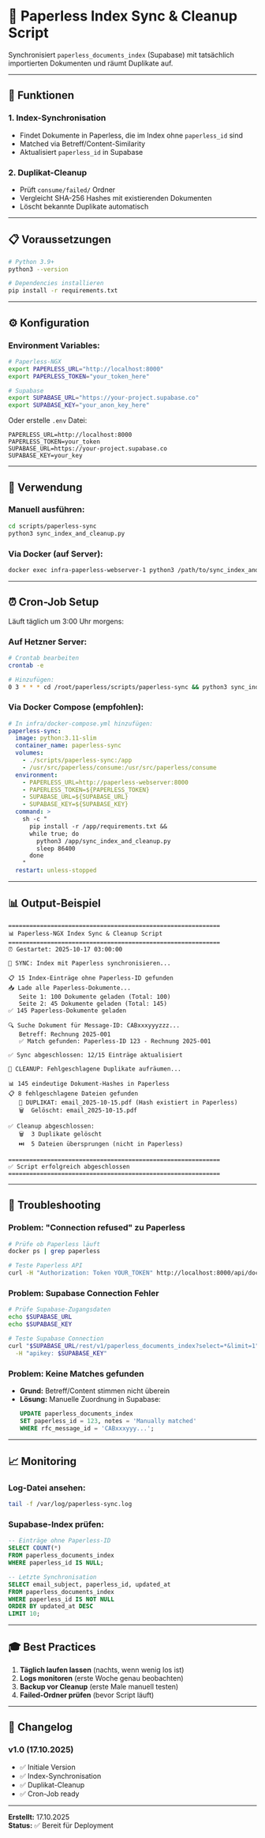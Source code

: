 # 🔄 Paperless Index Sync & Cleanup Script

Synchronisiert `paperless_documents_index` (Supabase) mit tatsächlich importierten Dokumenten und räumt Duplikate auf.

---

## 🎯 Funktionen

### 1. **Index-Synchronisation**
- Findet Dokumente in Paperless, die im Index ohne `paperless_id` sind
- Matched via Betreff/Content-Similarity
- Aktualisiert `paperless_id` in Supabase

### 2. **Duplikat-Cleanup**
- Prüft `consume/failed/` Ordner
- Vergleicht SHA-256 Hashes mit existierenden Dokumenten
- Löscht bekannte Duplikate automatisch

---

## 📋 Voraussetzungen

```bash
# Python 3.9+
python3 --version

# Dependencies installieren
pip install -r requirements.txt
```

---

## ⚙️ Konfiguration

### Environment Variables:

```bash
# Paperless-NGX
export PAPERLESS_URL="http://localhost:8000"
export PAPERLESS_TOKEN="your_token_here"

# Supabase
export SUPABASE_URL="https://your-project.supabase.co"
export SUPABASE_KEY="your_anon_key_here"
```

Oder erstelle `.env` Datei:
```env
PAPERLESS_URL=http://localhost:8000
PAPERLESS_TOKEN=your_token
SUPABASE_URL=https://your-project.supabase.co
SUPABASE_KEY=your_key
```

---

## 🚀 Verwendung

### Manuell ausführen:

```bash
cd scripts/paperless-sync
python3 sync_index_and_cleanup.py
```

### Via Docker (auf Server):

```bash
docker exec infra-paperless-webserver-1 python3 /path/to/sync_index_and_cleanup.py
```

---

## ⏰ Cron-Job Setup

Läuft täglich um 3:00 Uhr morgens:

### Auf Hetzner Server:

```bash
# Crontab bearbeiten
crontab -e

# Hinzufügen:
0 3 * * * cd /root/paperless/scripts/paperless-sync && python3 sync_index_and_cleanup.py >> /var/log/paperless-sync.log 2>&1
```

### Via Docker Compose (empfohlen):

```yaml
# In infra/docker-compose.yml hinzufügen:
paperless-sync:
  image: python:3.11-slim
  container_name: paperless-sync
  volumes:
    - ./scripts/paperless-sync:/app
    - /usr/src/paperless/consume:/usr/src/paperless/consume
  environment:
    - PAPERLESS_URL=http://paperless-webserver:8000
    - PAPERLESS_TOKEN=${PAPERLESS_TOKEN}
    - SUPABASE_URL=${SUPABASE_URL}
    - SUPABASE_KEY=${SUPABASE_KEY}
  command: >
    sh -c "
      pip install -r /app/requirements.txt &&
      while true; do
        python3 /app/sync_index_and_cleanup.py
        sleep 86400
      done
    "
  restart: unless-stopped
```

---

## 📊 Output-Beispiel

```
============================================================
📊 Paperless-NGX Index Sync & Cleanup Script
============================================================
⏰ Gestartet: 2025-10-17 03:00:00

🔄 SYNC: Index mit Paperless synchronisieren...

📋 15 Index-Einträge ohne Paperless-ID gefunden
📥 Lade alle Paperless-Dokumente...
   Seite 1: 100 Dokumente geladen (Total: 100)
   Seite 2: 45 Dokumente geladen (Total: 145)
✅ 145 Paperless-Dokumente geladen

🔍 Suche Dokument für Message-ID: CABxxxyyyzzz...
   Betreff: Rechnung 2025-001
   ✅ Match gefunden: Paperless-ID 123 - Rechnung 2025-001

✅ Sync abgeschlossen: 12/15 Einträge aktualisiert

🧹 CLEANUP: Fehlgeschlagene Duplikate aufräumen...

📊 145 eindeutige Dokument-Hashes in Paperless
📋 8 fehlgeschlagene Dateien gefunden
   🔁 DUPLIKAT: email_2025-10-15.pdf (Hash existiert in Paperless)
   🗑️  Gelöscht: email_2025-10-15.pdf

✅ Cleanup abgeschlossen:
   🗑️  3 Duplikate gelöscht
   ⏭️  5 Dateien übersprungen (nicht in Paperless)

============================================================
✅ Script erfolgreich abgeschlossen
============================================================
```

---

## 🔧 Troubleshooting

### Problem: "Connection refused" zu Paperless

```bash
# Prüfe ob Paperless läuft
docker ps | grep paperless

# Teste Paperless API
curl -H "Authorization: Token YOUR_TOKEN" http://localhost:8000/api/documents/
```

### Problem: Supabase Connection Fehler

```bash
# Prüfe Supabase-Zugangsdaten
echo $SUPABASE_URL
echo $SUPABASE_KEY

# Teste Supabase Connection
curl "$SUPABASE_URL/rest/v1/paperless_documents_index?select=*&limit=1" \
  -H "apikey: $SUPABASE_KEY"
```

### Problem: Keine Matches gefunden

- **Grund:** Betreff/Content stimmen nicht überein
- **Lösung:** Manuelle Zuordnung in Supabase:
  ```sql
  UPDATE paperless_documents_index
  SET paperless_id = 123, notes = 'Manually matched'
  WHERE rfc_message_id = 'CABxxxyyy...';
  ```

---

## 📈 Monitoring

### Log-Datei ansehen:

```bash
tail -f /var/log/paperless-sync.log
```

### Supabase-Index prüfen:

```sql
-- Einträge ohne Paperless-ID
SELECT COUNT(*) 
FROM paperless_documents_index 
WHERE paperless_id IS NULL;

-- Letzte Synchronisation
SELECT email_subject, paperless_id, updated_at
FROM paperless_documents_index
WHERE paperless_id IS NOT NULL
ORDER BY updated_at DESC
LIMIT 10;
```

---

## 🎓 Best Practices

1. **Täglich laufen lassen** (nachts, wenn wenig los ist)
2. **Logs monitoren** (erste Woche genau beobachten)
3. **Backup vor Cleanup** (erste Male manuell testen)
4. **Failed-Ordner prüfen** (bevor Script läuft)

---

## 📅 Changelog

### v1.0 (17.10.2025)
- ✅ Initiale Version
- ✅ Index-Synchronisation
- ✅ Duplikat-Cleanup
- ✅ Cron-Job ready

---

**Erstellt:** 17.10.2025  
**Status:** ✅ Bereit für Deployment

